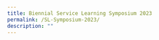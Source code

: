 ```yaml
---
title: Biennial Service Learning Symposium 2023
permalink: /SL-Symposium-2023/
description: ""
---
```


